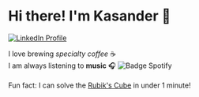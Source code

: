 # Hi there! I'm Kasander 👋

[![LinkedIn Profile](https://img.shields.io/badge/kasanderh-blue?style=flat&logo=Linkedin&logoColor=white)](https://www.linkedin.com/in/kasanderh) 


I love brewing *specialty coffee* :coffee:
<br>I am always listening to **music** 🎧 ![Badge Spotify](https://img.shields.io/badge/-My%20Playlist-success?style=flat&logo=Spotify&logoColor=white&link=https://open.spotify.com/playlist/41n8B37CXJO7P3TS2sV9qI?si=YoTNoRJwTjqlaNgzoBPEPg)
<br>
<br>Fun fact: I can solve the <a href="https://en.wikipedia.org/wiki/Rubik%27s_Cube">Rubik's Cube</a> in under 1 minute! 
<br>



<!--
**kasanderh/kasanderh** is a ✨ _special_ ✨ repository because its `README.md` (this file) appears on your GitHub profile.

Here are some ideas to get you started:

- 🔭 I’m currently working on ...
- 🌱 I’m currently learning ...
- 👯 I’m looking to collaborate on ...
- 🤔 I’m looking for help with ...
- 💬 Ask me about ...
- 📫 How to reach me: ...
- 😄 Pronouns: ...
- ⚡ Fun fact: ...
-->
